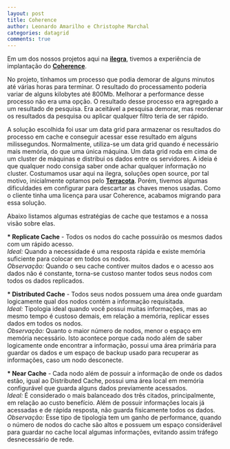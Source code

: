 ```yaml
---
layout: post
title: Coherence
author: Leonardo Amarilho e Christophe Marchal
categories: datagrid
comments: true
---
```


Em um dos nossos projetos aqui na <strong><a  href="http://www.ilegra.com" target="_blank">ilegra</a></strong>, tivemos a experiência de implantação do <strong><a  href="http://www.oracle.com/technetwork/middleware/coherence/overview/index.html" target="_blank">Coherence</a></strong>.

No projeto, tínhamos um processo que podia demorar de alguns minutos até várias horas para terminar. O resultado do processamento poderia variar de alguns kilobytes até 800Mb. Melhorar a performance desse processo não era uma opção. O resultado desse processo era agregado a um resultado de pesquisa. Era aceitável a pesquisa demorar, mas reordenar os resultados da pesquisa ou aplicar qualquer filtro teria de ser rápido. 

A solução escolhida foi usar um data grid para armazenar os resultados do processo em cache e conseguir acessar esse resultado em alguns milissegundos. Normalmente, utiliza-se um data grid quando é necessário mais memória, do que uma única máquina. Um data grid roda em cima de um cluster de máquinas e distribui os dados entre os servidores. A ideia é que qualquer nodo consiga saber onde achar qualquer informação no cluster. Costumamos usar aqui na ilegra, soluções open source, por tal motivo, inicialmente optamos pelo <strong><a href="http://www.terracotta.org/" target="_blank">Terracota</a></strong>. Porém, tivemos algumas dificuldades em configurar para descartar as chaves menos usadas. Como o cliente tinha uma licença para usar Coherence, acabamos migrando para essa solução. 

Abaixo listamos algumas estratégias de cache que testamos e a nossa visão sobre elas.

<strong>* Replicate Cache</strong> - Todos os nodos do cache possuirão os mesmos dados com um rápido acesso. 
<br/><em>Ideal:</em> Quando a necessidade é uma resposta rápida e existe memória suficiente para colocar em todos os nodos.
<br/><em>Observação:</em> Quando o seu cache contiver muitos dados e o acesso aos dados não é constante, torna-se custoso manter todos seus nodos com todos os dados replicados.

<strong>* Distributed Cache</strong> - Todos seus nodos possuem uma área onde guardam logicamente qual dos nodos contém a informação requisitada.
<br/><em>Ideal:</em> Tipologia ideal quando você possui muitas informações, mas ao mesmo tempo é custoso demais, em relação a memória, replicar esses dados em todos os nodos.
<br/><em>Observação:</em> Quanto o maior número de nodos, menor o espaço em memória necessário. Isto acontece porque cada nodo além de saber logicamente onde encontrar a informação, possui uma área primária para guardar os dados e um espaço de backup usado para recuperar as informações, caso um nodo desconecte.

<strong>* Near Cache</strong> - Cada nodo além de possuir a informação de onde os dados estão, igual ao Distributed Cache, possui uma área local em memória configurável que guarda alguns dados previamente acessados.
<br/><em>Ideal:</em> É considerado o mais balanceado dos três citados, principalmente, em relação ao custo benefício. Além de possuir informações locais já acessadas e de rápida resposta, não guarda fisicamente todos os dados.
<br/><em>Observação:</em> Esse tipo de tipologia tem um ganho de performance, quando o número de nodos do cache são altos e possuem um espaço considerável para guardar no cache local algumas informações, evitando assim tráfego desnecessário de rede.
